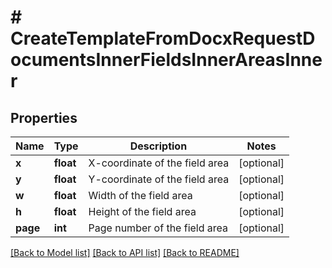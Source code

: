 # # CreateTemplateFromDocxRequestDocumentsInnerFieldsInnerAreasInner

## Properties

Name | Type | Description | Notes
------------ | ------------- | ------------- | -------------
**x** | **float** | X-coordinate of the field area | [optional]
**y** | **float** | Y-coordinate of the field area | [optional]
**w** | **float** | Width of the field area | [optional]
**h** | **float** | Height of the field area | [optional]
**page** | **int** | Page number of the field area | [optional]

[[Back to Model list]](../../README.md#models) [[Back to API list]](../../README.md#endpoints) [[Back to README]](../../README.md)
